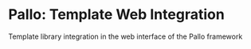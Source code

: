 # Pallo: Template Web Integration

Template library integration in the web interface of the Pallo framework